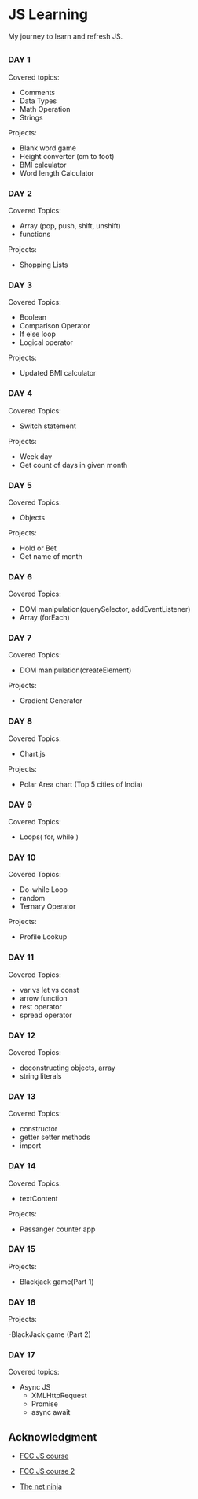 # JS Learning

My journey to learn and refresh JS.

##

### DAY 1

Covered topics:

- Comments
- Data Types
- Math Operation
- Strings

Projects:

- Blank word game
- Height converter (cm to foot)
- BMI calculator
- Word length Calculator

### DAY 2

Covered Topics:

- Array (pop, push, shift, unshift)
- functions

Projects:

- Shopping Lists

### DAY 3

Covered Topics:

- Boolean
- Comparison Operator
- If else loop
- Logical operator

Projects:

- Updated BMI calculator

### DAY 4

Covered Topics:

- Switch statement

Projects:

- Week day
- Get count of days in given month

### DAY 5

Covered Topics:

- Objects

Projects:

- Hold or Bet
- Get name of month

### DAY 6

Covered Topics:

- DOM manipulation(querySelector, addEventListener)
- Array (forEach)

### DAY 7

Covered Topics:

- DOM manipulation(createElement)

Projects:

- Gradient Generator

### DAY 8

Covered Topics:

- Chart.js

Projects:

- Polar Area chart (Top 5 cities of India)

### DAY 9

Covered Topics:

- Loops( for, while )

### DAY 10

Covered Topics:

- Do-while Loop
- random
- Ternary Operator

Projects:

- Profile Lookup

### DAY 11

Covered Topics:

- var vs let vs const
- arrow function
- rest operator
- spread operator

### DAY 12

Covered Topics:

- deconstructing objects, array
- string literals

### DAY 13

Covered Topics:

- constructor
- getter setter methods
- import

### DAY 14

Covered Topics:

- textContent

Projects:

- Passanger counter app

### DAY 15

Projects:

- Blackjack game(Part 1)

### DAY 16

Projects:

-BlackJack game (Part 2)

### DAY 17

Covered topics:
- Async JS
   - XMLHttpRequest
   - Promise
   - async await

## Acknowledgment

- [FCC JS course](https://www.youtube.com/watch?v=PkZNo7MFNFg)

- [FCC JS course 2](https://youtu.be/jS4aFq5-91M)
 
- [The net ninja](https://youtube.com/playlist?list=PL4cUxeGkcC9jx2TTZk3IGWKSbtugYdrlu)


